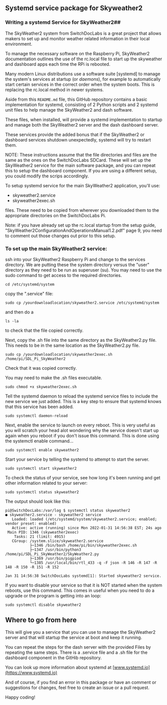 ## **Systemd service package for Skyweather2**

### Writing a systemd Service for SkyWeather2##


The SkyWeather2 system from SwitchDocLabs is a great project that allows makers to set up and monitor weather related information in their local environment.

To manage the necessary software on the Raspberry Pi, SkyWeather2 documentation outlines the use of the rc.local file to start up the skyweather and dashboard apps each time the RPi is rebooted.

Many modern Linux distributions use a software suite [systemd] to manage the system's services at startup (or *daemons*), for example to automatically start certain services in the correct order when the system boots. This is replacing the rc.local method in newer systems.

Aside from this `README.md` file, this GitHub repository contains a basic
implementation for systemd, consisting of 2 Python scripts
and 2 systemd unit files to help manage the SkyWeather2 and dash software.

These files, when installed, will provide a systemd implementation to startup and manage both the SkyWeather2 server and the dash dashboard server.

These services provide the added bonus that if the SkyWeather2 or dashboard services shutdown unexpectedly, systemd will try to restart them.

NOTE: These instructions assume that the file directories and files are the same as the ones on the SwitchDocLabs SDCard. These will set up the SkyWeather2 service for the main software package, and you can repeat this to setup the dashboard component. If you are using a different setup, you could modify the scrips accordingly.

To setup systemd service for the main SkyWeather2 application, you'll use:

- skyweather2.service
- skyweather2exec.sh

files. These need to be copied from wherever you downloaded them to the appropriate directories on the SwitchDocLabs Pi.


Note: if you have already set up the rc.local startup from the setup guide, "SkyWeather2ConfigurationAndOperationsManual1.2.pdf" page 9, you need to comment out those changes out prior to this setup.


### To set up the main SkyWeather2 service:

ssh into your SkyWeather2 Raspberry Pi and change to the services directory. We are putting these the system directory versus the "user" directory as they need to be run as superuser (su). You may need to use the sudo command to get access to the required directories.

```
cd /etc/systemd/system

```

copy the ".service" file:

```
sudo cp /yourdownloadlocation/skyweather2.service /etc/systemd/system
```
and then do a

```
ls -la
```
to check that the file copied correctly.

Next, copy the .sh file into the same directory as the SkyWeather2.py file.
This needs to be in the same location as the SkyWeather2.py file.
```
sudo cp /yourdownloadlocation/skyweather2exec.sh /home/pi/SDL_Pi_SkyWeather2
```

Check that it was copied correctly.

You may need to make the .sh files executable.
```
sudo chmod +x skyweather2exec.sh
```

Tell the systemd daemon to reload the systemd service files to include the new service we just added. This is a key step to ensure that systemd knows that this service has been added.

```
sudo systemctl daemon-reload
```

Next, enable the service to launch on every reboot. This is very useful as you will scratch your head alot wondering why the service doesn't start up again when you reboot if you don't issue this command. This is done using the systemctl enable command...

```
sudo systemctl enable skyweather2
```

Start your service by telling the systemd to attempt to start the server.

```
sudo systemctl start skyweather2
```

To check the status of your service, see how long it's been running and get other information related to your server:

```
sudo systemctl status skyweather2
```

The output should look like this:
```
pi@SwitchDocLabs:/var/log $ systemctl status skyweather2
● skyweather2.service - skyweather2 service
   Loaded: loaded (/etc/systemd/system/skyweather2.service; enabled; vendor preset: enabled)
   Active: active (running) since Mon 2022-01-31 14:56:38 EST; 24s ago
 Main PID: 1346 (skyweather2exec)
    Tasks: 21 (limit: 4915)
   CGroup: /system.slice/skyweather2.service
           ├─1346 /bin/bash /home/pi/bin/skyweather2exec.sh
           ├─1347 /usr/bin/python3 /home/pi/SDL_Pi_SkyWeather2/SkyWeather2.py
           ├─1369 /usr/bin/pigpiod
           └─1385 /usr/local/bin/rtl_433 -q -F json -R 146 -R 147 -R 148 -R 150 -R 151 -R 152

Jan 31 14:56:38 SwitchDocLabs systemd[1]: Started skyweather2 service.
```


If you want to disable your service so that it is NOT started when the system reboots, use this command. This comes in useful when you need to do a upgrade or the program is getting into an loop:

```
sudo systemctl disable skyweather2
```

## Where to go from here

This will give you a service that you can use to manage the SkyWeather2 server and that will startup the service at boot and keep it running.

You can repeat the steps for the dash server with the provided Files by repeating the same steps. There is a .service file and a .sh file for the dashboard component in the GitHib repository.

You can look up more information about systemd at [www.systemd.io](https://www.systemd.io)

And of course, if you find an error in this package or have an comment or suggestions for changes, feel free to create an issue or a pull request.

Happy coding!
